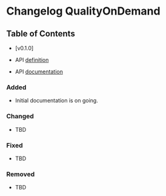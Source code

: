 # Changelog QualityOnDemand

## Table of Contents

- [v0.1.0]

- API [definition](code/API_definitions)
- API [documentation](documentation/API_documentation)

### Added

* Initial documentation is on going.

### Changed

* TBD

### Fixed

* TBD

### Removed

* TBD
